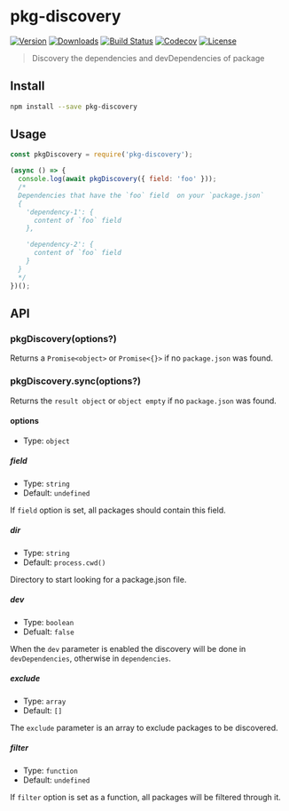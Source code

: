 # pkg-discovery

[![Version](https://img.shields.io/npm/v/pkg-discovery.svg)](https://www.npmjs.com/package/pkg-discovery)
[![Downloads](https://img.shields.io/npm/dt/pkg-discovery.svg)](https://www.npmjs.com/package/pkg-discovery)
[![Build Status](https://img.shields.io/travis/ricardogobbosouza/pkg-discovery)](https://travis-ci.org/ricardogobbosouza/pkg-discovery)
[![Codecov](https://img.shields.io/codecov/c/github/ricardogobbosouza/pkg-discovery)](https://codecov.io/gh/ricardogobbosouza/pkg-discovery)
[![License](https://img.shields.io/npm/l/pkg-discovery.svg)](LICENSE)

> Discovery the dependencies and devDependencies of package

## Install

```bash
npm install --save pkg-discovery
```

## Usage

```js
const pkgDiscovery = require('pkg-discovery');

(async () => {
  console.log(await pkgDiscovery({ field: 'foo' }));
  /*
  Dependencies that have the `foo` field  on your `package.json`
  {
    'dependency-1': {
      content of `foo` field
    },

    'dependency-2': {
      content of `foo` field
    }
  }
  */
})();
```

## API

### pkgDiscovery(options?)

Returns a `Promise<object>` or `Promise<{}>` if no `package.json` was found.

### pkgDiscovery.sync(options?)

Returns the `result object` or `object empty` if no `package.json` was found.

#### options

- Type: `object`

##### field

- Type: `string`
- Default: `undefined`

If `field` option is set, all packages should contain this field.

##### dir

- Type: `string`
- Default: `process.cwd()`

Directory to start looking for a package.json file.

##### dev

- Type: `boolean`
- Defualt: `false`

When the `dev` parameter is enabled the discovery will be done in `devDependencies`, otherwise in `dependencies`.

##### exclude

- Type: `array`
- Default: `[]`

The `exclude` parameter is an array to exclude packages to be discovered.

##### filter

- Type: `function`
- Default: `undefined`

If `filter` option is set as a function, all packages will be filtered through it.
